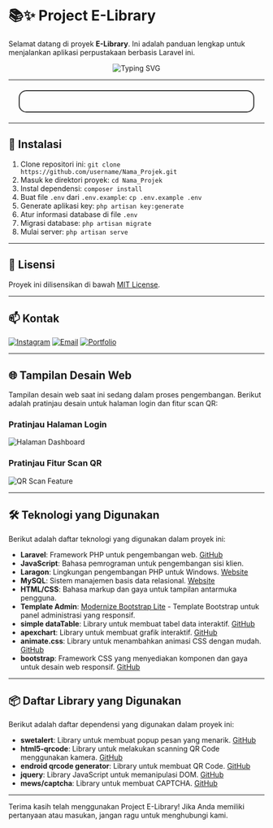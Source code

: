 # 📚✨ Project E-Library

Selamat datang di proyek **E-Library**. Ini adalah panduan lengkap untuk menjalankan aplikasi perpustakaan berbasis Laravel ini.

<p align="center">
  <img src="https://readme-typing-svg.herokuapp.com?font=Roboto&size=30&color=FFFFFF&center=true&vCenter=true&width=500&height=70&lines=Libranation+Perpustakaan" alt="Typing SVG">
</p>

---

<div align="center" style="margin: 20px; padding: 20px; border-radius: 15px; border: 2px solid #333; color: white; background-color: transparent; background-image: url('https://cdn.pixabay.com/photo/2016/12/26/17/28/background-1932466_960_720.png'); background-size: cover; background-blend-mode: multiply; animation: gradient-bg 15s ease infinite;">

</div>

---

## 🚀 Instalasi

1. Clone repositori ini: `git clone https://github.com/username/Nama_Projek.git`
2. Masuk ke direktori proyek: `cd Nama_Projek`
3. Instal dependensi: `composer install`
4. Buat file `.env` dari `.env.example`: `cp .env.example .env`
5. Generate aplikasi key: `php artisan key:generate`
6. Atur informasi database di file `.env`
7. Migrasi database: `php artisan migrate`
8. Mulai server: `php artisan serve`

---

## 📝 Lisensi

Proyek ini dilisensikan di bawah [MIT License](LICENSE).

---

## 📫 Kontak

[![Instagram](https://img.shields.io/badge/Instagram-E4405F?style=for-the-badge&logo=instagram&logoColor=white)](https://www.instagram.com/muh.salfazi/)
[![Email](https://img.shields.io/badge/Email-7289DA?style=for-the-badge&logo=gmail&logoColor=white)](mailto:if22.muhamadfauzi@mhs.ubpkarawang.ac.id)
[![Portfolio](https://img.shields.io/badge/Portfolio-000000?style=for-the-badge&logo=next.js&logoColor=white)](https://muhsalfazi-profile.netlify.app/)

---

## 🌐 Tampilan Desain Web

Tampilan desain web saat ini sedang dalam proses pengembangan. Berikut adalah pratinjau desain untuk halaman login dan fitur scan QR:

### Pratinjau Halaman Login

![Halaman Dashboard](![image](https://github.com/muhSalfazi/project_E-library/assets/121502387/e1fae2a1-1605-4258-8087-a340450e7084)
)

### Pratinjau Fitur Scan QR

![QR Scan Feature](https://github.com/muhSalfazi/project_E-library/assets/121502387/7a6773ca-d9f5-46c4-b77c-f671b3b4bfbb)

---

## 🛠️ Teknologi yang Digunakan

Berikut adalah daftar teknologi yang digunakan dalam proyek ini:

- **Laravel**: Framework PHP untuk pengembangan web. [GitHub](https://github.com/laravel/laravel)
- **JavaScript**: Bahasa pemrograman untuk pengembangan sisi klien.
- **Laragon**: Lingkungan pengembangan PHP untuk Windows. [Website](https://laragon.org/)
- **MySQL**: Sistem manajemen basis data relasional. [Website](https://www.mysql.com/)
- **HTML/CSS**: Bahasa markup dan gaya untuk tampilan antarmuka pengguna.
- **Template Admin**: [Modernize Bootstrap Lite](https://demos.adminmart.com/free/bootstrap/modernize-bootstrap-lite/src/html/index.html) - Template Bootstrap untuk panel administrasi yang responsif.
- **simple dataTable**: Library untuk membuat tabel data interaktif. [GitHub](https://github.com/fiduswriter/Simple-DataTables)
- **apexchart**: Library untuk membuat grafik interaktif. [GitHub](https://github.com/apexcharts/apexcharts.js)
- **animate.css**: Library untuk menambahkan animasi CSS dengan mudah. [GitHub](https://github.com/animate-css/animate.css)
- **bootstrap**: Framework CSS yang menyediakan komponen dan gaya untuk desain web responsif. [GitHub](https://github.com/twbs/bootstrap)

---

## 📦 Daftar Library yang Digunakan

Berikut adalah daftar dependensi yang digunakan dalam proyek ini:

- **swetalert**: Library untuk membuat popup pesan yang menarik. [GitHub](https://github.com/sweetalert2/sweetalert2)
- **html5-qrcode**: Library untuk melakukan scanning QR Code menggunakan kamera. [GitHub](https://github.com/mebjas/html5-qrcode)
- **endroid qrcode generator**: Library untuk membuat QR Code. [GitHub](https://github.com/endroid/qr-code)
- **jquery**: Library JavaScript untuk memanipulasi DOM. [GitHub](https://github.com/jquery/jquery)
- **mews/captcha**: Library untuk membuat CAPTCHA. [GitHub](https://github.com/mewebstudio/captcha)

---

Terima kasih telah menggunakan Project E-Library! Jika Anda memiliki pertanyaan atau masukan, jangan ragu untuk menghubungi kami.
